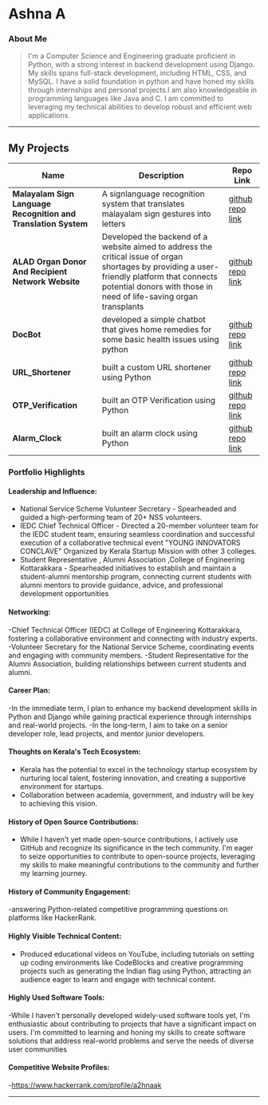 # Ashna A

### About Me

> I'm a Computer Science and Engineering graduate proficient in Python, with a strong interest in backend development using Django. My skills  spans full-stack development, including HTML, CSS, and MySQL. I have a solid foundation in python and have honed my skills through internships and personal projects.I am also knowledgeable in programming languages like Java and C. I am committed to leveraging my technical abilities to develop robust and efficient web applications.
---

## My Projects
              
| Name                                                          | Description                                                                                                                                                                                                        | Repo Link                                                                                                       |
|---------------------------------------------------------------|---------------------------------------------------------------------------------------------------------------------------------------------------------------------------------------------------------------------|----------------------------------------------------------------------------------------------------------------|
|**Malayalam Sign Language Recognition and Translation System** | A signlanguage recognition system that translates malayalam sign gestures into letters                                                                                                                              |[github repo link](***)                                                                                         |
| **ALAD Organ Donor And Recipient Network Website**            | Developed the backend of a website aimed to address the critical issue of organ shortages by providing a user-friendly platform that connects potential donors with those in need of life-saving organ transplants  | [github repo link](https://github.com/Ashnaa22/ALAD_Organ_Donor_Receiver_network)
| **DocBot**                                                    | developed a simple chatbot that gives home remedies for some basic health issues using python                                                                                                                       |[github repo link](https://github.com/Ashnaa22/SYNC_INTERN-S_PROJECTS/tree/main/chatbot_using_python)           |
| **URL_Shortener**                                             | built a custom URL shortener using Python                                                                                                                                                                           | [github repo link](https://github.com/Ashnaa22/SYNC_INTERN-S_PROJECTS/tree/main/url_shortener_using_python)   |
| **OTP_Verification**                                          | built an OTP Verification using Python                                                                                                                                                                              | [github repo link](https://github.com/Ashnaa22/SYNC_INTERN-S_PROJECTS/tree/main/otp_verification_using_python)|
| **Alarm_Clock**                                               | built an alarm clock using Python                                                                                                                                                                                   |[github repo link](https://github.com/Ashnaa22/SYNC_INTERN-S_PROJECTS/tree/main/alarm_clock_using_python)       |

### Portfolio Highlights
#### Leadership and Influence:

- National Service Scheme Volunteer Secretary - Spearheaded and guided a high-performing team of 20+ NSS volunteers.
- IEDC Chief Technical Officer - Directed a 20-member volunteer team for the IEDC student team, ensuring seamless coordination and successful execution of a collaborative technical event "YOUNG INNOVATORS CONCLAVE" Organized by Kerala Startup Mission with other 3 colleges.
- Student Representative , Alumni Association ,College of Engineering Kottarakkara  -  Spearheaded initiatives to establish and maintain a student-alumni mentorship program, connecting current students with alumni mentors
to provide guidance, advice, and professional development opportunities

#### Networking:

-Chief Technical Officer (IEDC) at College of Engineering Kottarakkara, fostering a collaborative environment and connecting with industry experts.
-Volunteer Secretary for the National Service Scheme, coordinating events and engaging with community members.
-Student Representative for the Alumni Association, building relationships between current students and alumni.

#### Career Plan:

-In the immediate term, I plan to enhance my backend development skills in Python and Django while gaining practical experience through internships and real-world projects.
-In the long-term, I aim to take on a senior developer role, lead projects, and mentor junior developers.

#### Thoughts on Kerala's Tech Ecosystem:

- Kerala has the potential to excel in the technology startup ecosystem by nurturing local talent, fostering innovation, and creating a supportive environment for startups.
- Collaboration between academia, government, and industry will be key to achieving this vision.

#### History of Open Source Contributions:

- While I haven't yet made open-source contributions, I actively use GitHub and recognize its significance in the tech community. I'm eager to seize opportunities to contribute to open-source projects, leveraging my skills to make meaningful contributions to the community and further my learning journey.

#### History of Community Engagement:

-answering Python-related competitive programming questions on platforms like HackerRank.

#### Highly Visible Technical Content:

- Produced educational videos on YouTube, including tutorials on setting up coding environments like CodeBlocks and creative programming projects such as generating the Indian flag using Python, attracting an audience eager to learn and engage with technical content.

#### Highly Used Software Tools:

-While I haven't personally developed widely-used software tools yet, I'm enthusiastic about contributing to projects that have a significant impact on users. I'm committed to learning and honing my skills to create software solutions that address real-world problems and serve the needs of diverse user communities

#### Competitive Website Profiles:

-https://www.hackerrank.com/profile/a2hnaak



---

